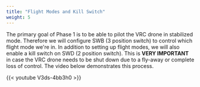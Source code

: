 ```yaml
---
title: "Flight Modes and Kill Switch"
weight: 5
---
```


The primary goal of Phase 1 is to be able to pilot the VRC drone in stabilized mode. 
Therefore we will configure SWB (3 position switch) to control which flight 
mode we're in. In addition to setting up flight modes, we will also enable a kill 
switch on SWD (2 position switch). This is **VERY IMPORTANT** in case the 
VRC drone needs to be shut down due to a fly-away or complete loss of control. 
The video below demonstrates this process.

{{< youtube V3ds-4bb3h0 >}}